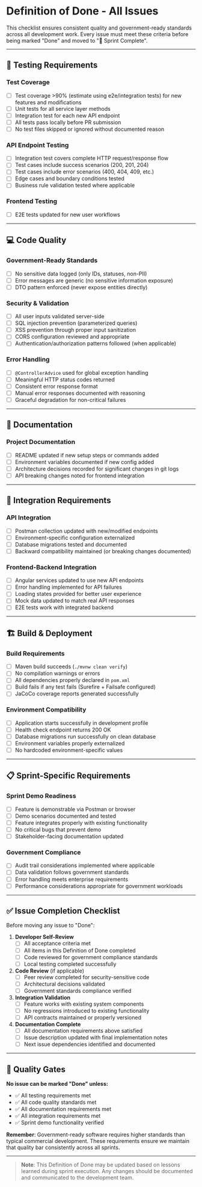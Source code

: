 # Definition of Done - All Issues

This checklist ensures consistent quality and government-ready standards across all development work. Every issue must meet these criteria before being marked "Done" and moved to "🚀 Sprint Complete".

---

## 🧪 Testing Requirements

### **Test Coverage**
- [ ] Test coverage >90% (estimate using e2e/integration tests) for new features and modifications
- [ ] Unit tests for all service layer methods
- [ ] Integration test for each new API endpoint
- [ ] All tests pass locally before PR submission
- [ ] No test files skipped or ignored without documented reason

### **API Endpoint Testing**
- [ ] Integration test covers complete HTTP request/response flow
- [ ] Test cases include success scenarios (200, 201, 204)
- [ ] Test cases include error scenarios (400, 404, 409, etc.)
- [ ] Edge cases and boundary conditions tested
- [ ] Business rule validation tested where applicable

### **Frontend Testing**
- [ ] E2E tests updated for new user workflows

---

## 💻 Code Quality

### **Government-Ready Standards**
- [ ] No sensitive data logged (only IDs, statuses, non-PII)
- [ ] Error messages are generic (no sensitive information exposure)
- [ ] DTO pattern enforced (never expose entities directly)

### **Security & Validation**
- [ ] All user inputs validated server-side
- [ ] SQL injection prevention (parameterized queries)
- [ ] XSS prevention through proper input sanitization
- [ ] CORS configuration reviewed and appropriate
- [ ] Authentication/authorization patterns followed (when applicable)

### **Error Handling**
- [ ] `@ControllerAdvice` used for global exception handling
- [ ] Meaningful HTTP status codes returned
- [ ] Consistent error response format
- [ ] Manual error responses documented with reasoning
- [ ] Graceful degradation for non-critical failures

---

## 📖 Documentation

### **Project Documentation**
- [ ] README updated if new setup steps or commands added
- [ ] Environment variables documented if new config added
- [ ] Architecture decisions recorded for significant changes in git logs
- [ ] API breaking changes noted for frontend integration

---

## 🔧 Integration Requirements

### **API Integration**
- [ ] Postman collection updated with new/modified endpoints
- [ ] Environment-specific configuration externalized
- [ ] Database migrations tested and documented
- [ ] Backward compatibility maintained (or breaking changes documented)

### **Frontend-Backend Integration**
- [ ] Angular services updated to use new API endpoints
- [ ] Error handling implemented for API failures
- [ ] Loading states provided for better user experience
- [ ] Mock data updated to match real API responses
- [ ] E2E tests work with integrated backend

---

## 🏗️ Build & Deployment

### **Build Requirements**
- [ ] Maven build succeeds (`./mvnw clean verify`)
- [ ] No compilation warnings or errors
- [ ] All dependencies properly declared in `pom.xml`
- [ ] Build fails if any test fails (Surefire + Failsafe configured)
- [ ] JaCoCo coverage reports generated successfully

### **Environment Compatibility**
- [ ] Application starts successfully in development profile
- [ ] Health check endpoint returns 200 OK
- [ ] Database migrations run successfully on clean database
- [ ] Environment variables properly externalized
- [ ] No hardcoded environment-specific values

---

## 📋 Sprint-Specific Requirements

### **Sprint Demo Readiness**
- [ ] Feature is demonstrable via Postman or browser
- [ ] Demo scenarios documented and tested
- [ ] Feature integrates properly with existing functionality
- [ ] No critical bugs that prevent demo
- [ ] Stakeholder-facing documentation updated

### **Government Compliance**
- [ ] Audit trail considerations implemented where applicable
- [ ] Data validation follows government standards
- [ ] Error handling meets enterprise requirements
- [ ] Performance considerations appropriate for government workloads

---

## ✅ Issue Completion Checklist

Before moving any issue to "Done":

1. **Developer Self-Review**
   - [ ] All acceptance criteria met
   - [ ] All items in this Definition of Done completed
   - [ ] Code reviewed for government compliance standards
   - [ ] Local testing completed successfully

2. **Code Review** (if applicable)
   - [ ] Peer review completed for security-sensitive code
   - [ ] Architectural decisions validated
   - [ ] Government standards compliance verified

3. **Integration Validation**
   - [ ] Feature works with existing system components
   - [ ] No regressions introduced to existing functionality
   - [ ] API contracts maintained or properly versioned

4. **Documentation Complete**
   - [ ] All documentation requirements above satisfied
   - [ ] Issue description updated with final implementation notes
   - [ ] Next issue dependencies identified and documented

---

## 🎯 Quality Gates

**No issue can be marked "Done" unless:**
- ✅ All testing requirements met
- ✅ All code quality standards met  
- ✅ All documentation requirements met
- ✅ All integration requirements met
- ✅ Sprint demo functionality verified

**Remember**: Government-ready software requires higher standards than typical commercial development. These requirements ensure we maintain that quality bar consistently across all sprints.

---

> **Note**: This Definition of Done may be updated based on lessons learned during sprint execution. Any changes should be documented and communicated to the development team.